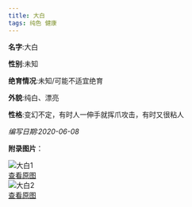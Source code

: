 ```yaml
---
title: 大白
tags: 纯色 健康 
---
```


**名字**:大白

**性别**:未知

**绝育情况**:未知/可能不适宜绝育

**外貌**:纯白、漂亮

**性格**:变幻不定，有时人一伸手就挥爪攻击，有时又很粘人

*编写日期:2020-06-08*

**附录图片**：

![大白1](http://nekoustc.hk.ufileos.com//cats/m_大白1.jpg)    
[查看原图](http://nekoustc.hk.ufileos.com//cats/l_大白1.jpg)    
![大白2](http://nekoustc.hk.ufileos.com//cats/m_大白2.jpg)    
[查看原图](http://nekoustc.hk.ufileos.com//cats/l_大白2.jpg)    
